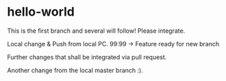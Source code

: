 # hello-world

This is the first branch and several will follow! Please integrate.

Local change & Push from local PC. 99:99 -> Feature ready for new branch

Further changes that shall be integrated via pull request.

Another change from the local master branch :).